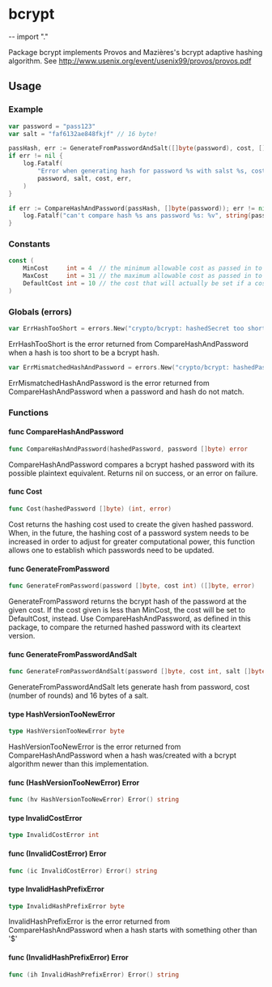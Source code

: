 # bcrypt
--
    import "."

Package bcrypt implements Provos and Mazières's bcrypt adaptive hashing
algorithm. See http://www.usenix.org/event/usenix99/provos/provos.pdf

## Usage
### Example
```go
var password = "pass123"
var salt = "faf6132ae848fkjf" // 16 byte!

passHash, err := GenerateFromPasswordAndSalt([]byte(password), cost, []byte(salt))
if err != nil {
	log.Fatalf(
		"Error when generating hash for password %s with salst %s, cost=%d: %v"
	    password, salt, cost, err,
	)
}

if err := CompareHashAndPassword(passHash, []byte(password)); err != nil {
	log.Fatalf("can't compare hash %s ans password %s: %v", string(passHash), password, err)
}
```

### Constants
```go
const (
	MinCost     int = 4  // the minimum allowable cost as passed in to GenerateFromPassword
	MaxCost     int = 31 // the maximum allowable cost as passed in to GenerateFromPassword
	DefaultCost int = 10 // the cost that will actually be set if a cost below MinCost is passed into GenerateFromPassword
)
```

### Globals (errors)
```go
var ErrHashTooShort = errors.New("crypto/bcrypt: hashedSecret too short to be a bcrypted password")
```
ErrHashTooShort is the error returned from CompareHashAndPassword when a hash is
too short to be a bcrypt hash.

```go
var ErrMismatchedHashAndPassword = errors.New("crypto/bcrypt: hashedPassword is not the hash of the given password")
```
ErrMismatchedHashAndPassword is the error returned from CompareHashAndPassword
when a password and hash do not match.

### Functions

#### func  CompareHashAndPassword

```go
func CompareHashAndPassword(hashedPassword, password []byte) error
```
CompareHashAndPassword compares a bcrypt hashed password with its possible
plaintext equivalent. Returns nil on success, or an error on failure.

#### func  Cost

```go
func Cost(hashedPassword []byte) (int, error)
```
Cost returns the hashing cost used to create the given hashed password. When, in
the future, the hashing cost of a password system needs to be increased in order
to adjust for greater computational power, this function allows one to establish
which passwords need to be updated.

#### func  GenerateFromPassword

```go
func GenerateFromPassword(password []byte, cost int) ([]byte, error)
```
GenerateFromPassword returns the bcrypt hash of the password at the given cost.
If the cost given is less than MinCost, the cost will be set to DefaultCost,
instead. Use CompareHashAndPassword, as defined in this package, to compare the
returned hashed password with its cleartext version.

#### func  GenerateFromPasswordAndSalt

```go
func GenerateFromPasswordAndSalt(password []byte, cost int, salt []byte) ([]byte, error)
```
GenerateFromPasswordAndSalt lets generate hash from password, cost (number of
rounds) and 16 bytes of a salt.

#### type HashVersionTooNewError

```go
type HashVersionTooNewError byte
```

HashVersionTooNewError is the error returned from CompareHashAndPassword when a
hash was/created with a bcrypt algorithm newer than this implementation.

#### func (HashVersionTooNewError) Error

```go
func (hv HashVersionTooNewError) Error() string
```

#### type InvalidCostError

```go
type InvalidCostError int
```


#### func (InvalidCostError) Error

```go
func (ic InvalidCostError) Error() string
```

#### type InvalidHashPrefixError

```go
type InvalidHashPrefixError byte
```

InvalidHashPrefixError is the error returned from CompareHashAndPassword when a
hash starts with something other than '$'

#### func (InvalidHashPrefixError) Error

```go
func (ih InvalidHashPrefixError) Error() string
```
